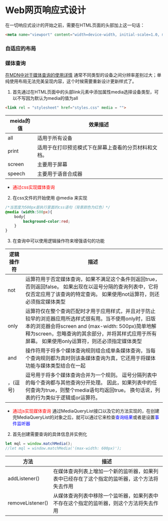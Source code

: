 # Web网页响应式设计

在一切响应式设计的开始之前，需要在HTML页面的头部加上这一句话：
``` html
<meta name="viewport" content="width=device-width, initial-scale=1.0, maximum-scale=1.0, user-scalable=0">
```
### 自适应的布局


### 媒体查询
[在MDN中对于媒体查询的使用详情](https://developer.mozilla.org/zh-CN/docs/Web/CSS/Media_Queries/Using_media_queries)
通常不同类型的设备之间分辨率差别过大；单纯使用布局无法完美呈现内容，这个时候需要重新设计更新样式了。
1. 首先通过在HTML页面中的头部link元素中添加属性media选择设备类型，可以不写因为默认为media的值为all
```html
<link rel = "stylesheet" href="styles.css" media = "">
```
| meida的值  | 效果描述  |
|---|---|
| all  | 适用于所有设备  |
|print|适用于在打印预览模式下在屏幕上查看的分页材料和文档。|
|screen|主要用于屏幕|
|speech|主要用于语音合成器|

- <font color = "ff0000">通过css实现媒体查询</font>
2. 在css文件的开始使用 @media 来实现
``` css
/*当宽度为500px是执行里面的css语句（背景颜色为红色）*/
@media (width:500px){
    body{
        background-color:red;
    }
}
```
3. 在查询中可以使用逻辑操作符来增强语句的功能

| 逻辑操作符  | 描述  |
|---|---|
| not  |  运算符用于否定媒体查询，如果不满足这个条件则返回true，否则返回false。 如果出现在以逗号分隔的查询列表中，它将仅否定应用了该查询的特定查询。 如果使用not运算符，则还必须指定媒体类型 |
|only|运算符仅在整个查询匹配时才用于应用样式，并且对于防止较早的浏览器应用所选样式很有用。当不使用only时，旧版本的浏览器会将screen and (max-width: 500px)简单地解释为screen，忽略查询的其余部分，并将其样式应用于所有屏幕。 如果使用only运算符，则还必须指定媒体类型|
|and|操作符用于将多个媒体查询规则组合成单条媒体查询，当每个查询规则都为真时则该条媒体查询为真，它还用于将媒体功能与媒体类型结合在一起|
|，(逗号)|逗号用于将多个媒体查询合并为一个规则。 逗号分隔列表中的每个查询都与其他查询分开处理。 因此，如果列表中的任何查询为true，则整个media语句均返回true。 换句话说，列表的行为类似于逻辑或or运算符。|
- <font color = "ff0000">通过js实现媒体查询</font >
通过MediaQueryList接口以及它的方法实现的，在创建完MediaQueryList的对象之后，就可以通过它来检查<font color = "0000ff">查询结果</font >或者是设置<font color = "0000ff">事件监听器</font >
2. 首先创建需要查询的具体信息并实例化
``` js
let mql = window.matchMedia();
//let mql = window.matchMedia('(max-width: 600px)');
```
| 方法  | 描述 |
|---|---|
| addListener()  | 在媒体查询列表上增加一个新的监听器，如果列表中已经存在了这个指定的监听器，这个方法将失去作用 |
|removeListener()|从媒体查询列表中移除一个监听器，如果列表中不存在这个指定的监听器，则这个方法将失去作用|

